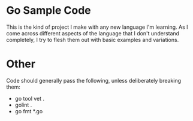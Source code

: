 # Go Sample Code

This is the kind of project I make with any new language I'm learning.  As I come across different aspects of the language that I don't understand completely, I try to flesh them out with basic examples and variations.

# Other

Code should generally pass the following, unless deliberately breaking them:

* go tool vet .
* golint .
* go fmt *.go


